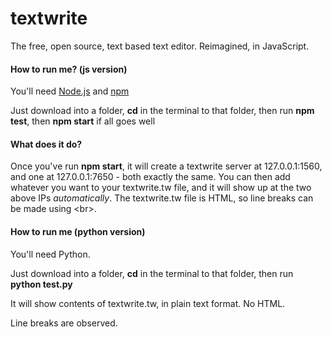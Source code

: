 # textwrite
The free, open source, text based text editor. Reimagined, in JavaScript.

#### How to run me? (js version)

You'll need [Node.js](https://nodejs.org) and [npm](https://npmjs.org)

Just download into a folder, **cd** in the terminal to that folder, then run **npm test**, then **npm start** if all goes well

#### What does it do?

Once you've run __npm start__, it will create a textwrite server at 127.0.0.1:1560, and one at 127.0.0.1:7650 - both exactly the same. You can then add whatever you want to your textwrite.tw file, and it will show up at the two above IPs *automatically*. The textwrite.tw file is HTML, so line breaks can be made using \<br>.

#### How to run me (python version)

You'll need Python.

Just download into a folder, **cd** in the terminal to that folder, then run **python test.py**

It will show contents of textwrite.tw, in plain text format. No HTML.

Line breaks are observed.
